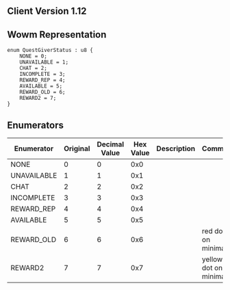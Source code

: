 ## Client Version 1.12

## Wowm Representation
```rust,ignore
enum QuestGiverStatus : u8 {
    NONE = 0;    
    UNAVAILABLE = 1;    
    CHAT = 2;    
    INCOMPLETE = 3;    
    REWARD_REP = 4;    
    AVAILABLE = 5;    
    REWARD_OLD = 6;    
    REWARD2 = 7;    
}

```
## Enumerators
| Enumerator | Original | Decimal Value | Hex Value | Description | Comment |
| --------- | -------- | ------------- | --------- | ----------- | ------- |
| NONE | 0 | 0 | 0x0 |  |  |
| UNAVAILABLE | 1 | 1 | 0x1 |  |  |
| CHAT | 2 | 2 | 0x2 |  |  |
| INCOMPLETE | 3 | 3 | 0x3 |  |  |
| REWARD_REP | 4 | 4 | 0x4 |  |  |
| AVAILABLE | 5 | 5 | 0x5 |  |  |
| REWARD_OLD | 6 | 6 | 0x6 |  | red dot on minimap |
| REWARD2 | 7 | 7 | 0x7 |  | yellow dot on minimap |
